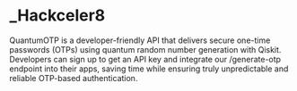 # _Hackceler8
QuantumOTP is a developer-friendly API that delivers secure one-time passwords (OTPs) using quantum random number generation with Qiskit. Developers can sign up to get an API key and integrate our /generate-otp endpoint into their apps, saving time while ensuring truly unpredictable and reliable OTP-based authentication.
